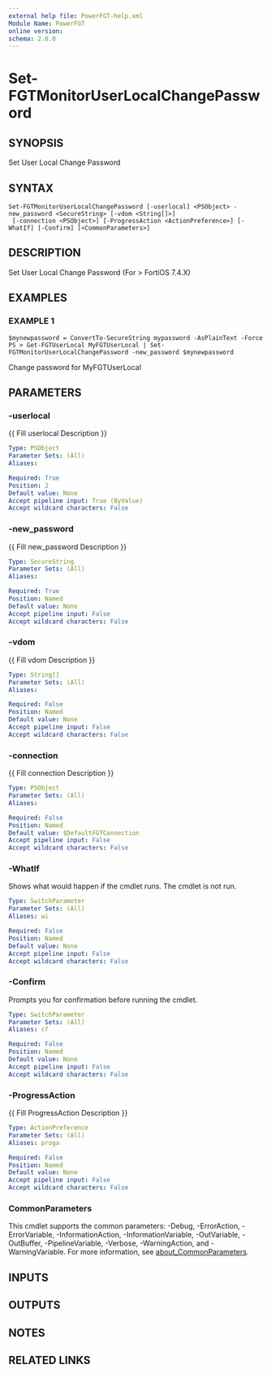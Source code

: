 ```yaml
---
external help file: PowerFGT-help.xml
Module Name: PowerFGT
online version:
schema: 2.0.0
---
```


# Set-FGTMonitorUserLocalChangePassword

## SYNOPSIS
Set User Local Change Password

## SYNTAX

```
Set-FGTMonitorUserLocalChangePassword [-userlocal] <PSObject> -new_password <SecureString> [-vdom <String[]>]
 [-connection <PSObject>] [-ProgressAction <ActionPreference>] [-WhatIf] [-Confirm] [<CommonParameters>]
```

## DESCRIPTION
Set User Local Change Password (For \> FortiOS 7.4.X)

## EXAMPLES

### EXAMPLE 1
```
$mynewpassword = ConvertTo-SecureString mypassword -AsPlainText -Force
PS > Get-FGTUserLocal MyFGTUserLocal | Set-FGTMonitorUserLocalChangePassword -new_password $mynewpassword
```

Change password for MyFGTUserLocal

## PARAMETERS

### -userlocal
{{ Fill userlocal Description }}

```yaml
Type: PSObject
Parameter Sets: (All)
Aliases:

Required: True
Position: 2
Default value: None
Accept pipeline input: True (ByValue)
Accept wildcard characters: False
```

### -new_password
{{ Fill new_password Description }}

```yaml
Type: SecureString
Parameter Sets: (All)
Aliases:

Required: True
Position: Named
Default value: None
Accept pipeline input: False
Accept wildcard characters: False
```

### -vdom
{{ Fill vdom Description }}

```yaml
Type: String[]
Parameter Sets: (All)
Aliases:

Required: False
Position: Named
Default value: None
Accept pipeline input: False
Accept wildcard characters: False
```

### -connection
{{ Fill connection Description }}

```yaml
Type: PSObject
Parameter Sets: (All)
Aliases:

Required: False
Position: Named
Default value: $DefaultFGTConnection
Accept pipeline input: False
Accept wildcard characters: False
```

### -WhatIf
Shows what would happen if the cmdlet runs.
The cmdlet is not run.

```yaml
Type: SwitchParameter
Parameter Sets: (All)
Aliases: wi

Required: False
Position: Named
Default value: None
Accept pipeline input: False
Accept wildcard characters: False
```

### -Confirm
Prompts you for confirmation before running the cmdlet.

```yaml
Type: SwitchParameter
Parameter Sets: (All)
Aliases: cf

Required: False
Position: Named
Default value: None
Accept pipeline input: False
Accept wildcard characters: False
```

### -ProgressAction
{{ Fill ProgressAction Description }}

```yaml
Type: ActionPreference
Parameter Sets: (All)
Aliases: proga

Required: False
Position: Named
Default value: None
Accept pipeline input: False
Accept wildcard characters: False
```

### CommonParameters
This cmdlet supports the common parameters: -Debug, -ErrorAction, -ErrorVariable, -InformationAction, -InformationVariable, -OutVariable, -OutBuffer, -PipelineVariable, -Verbose, -WarningAction, and -WarningVariable. For more information, see [about_CommonParameters](http://go.microsoft.com/fwlink/?LinkID=113216).

## INPUTS

## OUTPUTS

## NOTES

## RELATED LINKS
